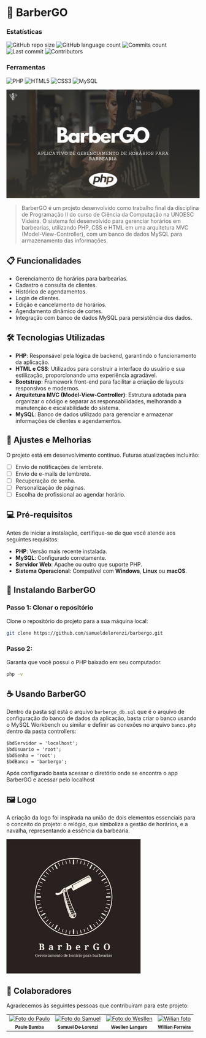 # 💈 BarberGO

### Estatísticas
![GitHub repo size](https://img.shields.io/github/repo-size/samueldelorenzi/barbergo?style=for-the-badge)
![GitHub language count](https://img.shields.io/github/languages/count/samueldelorenzi/barbergo?style=for-the-badge)
![Commits count](https://img.shields.io/github/commit-activity/t/samueldelorenzi/barbergo?style=for-the-badge)
![Last commit](https://img.shields.io/github/last-commit/samueldelorenzi/barbergo?style=for-the-badge)
![Contributors](https://img.shields.io/github/contributors/samueldelorenzi/barbergo?style=for-the-badge)

### Ferramentas
![PHP](https://img.shields.io/badge/PHP-000000?style=for-the-badge&logo=php&logoColor=white&logoSize=auto&color=787cb5)
![HTML5](https://img.shields.io/badge/HTML-000000?style=for-the-badge&logo=html5&logoColor=white&logoSize=auto&color=orange)
![CSS3](https://img.shields.io/badge/CSS-000000?style=for-the-badge&logo=css3&logoColor=white&logoSize=auto&color=blue)
![MySQL](https://img.shields.io/badge/MYSQL-blue?style=for-the-badge&logo=mysql&logoColor=white&logoSize=auto)

<img src="https://github.com/samueldelorenzi/barbergo/blob/main/assets/img/readme_image.png" alt="BarberGO">

> BarberGO é um projeto desenvolvido como trabalho final da disciplina de Programação II do curso de Ciência da Computação na UNOESC Videira. O sistema foi desenvolvido para gerenciar horários em barbearias, utilizando PHP, CSS e HTML em uma arquitetura MVC (Model-View-Controller), com um banco de dados MySQL para armazenamento das informações.

## 📋 Funcionalidades

- Gerenciamento de horários para barbearias.
- Cadastro e consulta de clientes.
- Histórico de agendamentos.
- Login de clientes.
- Edição e cancelamento de horários.
- Agendamento dinâmico de cortes.
- Integração com banco de dados MySQL para persistência dos dados.

## 🛠️ Tecnologias Utilizadas

- **PHP**: Responsável pela lógica de backend, garantindo o funcionamento da aplicação.  
- **HTML e CSS**: Utilizados para construir a interface do usuário e sua estilização, proporcionando uma experiência agradável.  
- **Bootstrap**: Framework front-end para facilitar a criação de layouts responsivos e modernos.  
- **Arquitetura MVC (Model-View-Controller)**: Estrutura adotada para organizar o código e separar as responsabilidades, melhorando a manutenção e escalabilidade do sistema.  
- **MySQL**: Banco de dados utilizado para gerenciar e armazenar informações de clientes e agendamentos.

## 📅 Ajustes e Melhorias

O projeto está em desenvolvimento contínuo. Futuras atualizações incluirão:

- [ ] Envio de notificações de lembrete.
- [ ] Envio de e-mails de lembrete.
- [ ] Recuperação de senha.
- [ ] Personalização de páginas.
- [ ] Escolha de profissional ao agendar horário.

## 💻 Pré-requisitos

Antes de iniciar a instalação, certifique-se de que você atende aos seguintes requisitos:

- **PHP**: Versão mais recente instalada.
- **MySQL**: Configurado corretamente.
- **Servidor Web**: Apache ou outro que suporte PHP.
- **Sistema Operacional**: Compatível com **Windows**, **Linux** ou **macOS**.

## 🚀 Instalando BarberGO

### Passo 1: Clonar o repositório

Clone o repositório do projeto para a sua máquina local:

```bash
git clone https://github.com/samueldelorenzi/barbergo.git
```

### Passo 2:

Garanta que você possui o PHP baixado em seu computador.

```bash
php -v
```

## ☕ Usando BarberGO

Dentro da pasta sql está o arquivo ```barbergo_db.sql``` que é o arquivo de configuração do banco de dados da aplicação, basta criar o banco usando o MySQL Workbench ou similar e definir as conexões no arquivo ```banco.php``` dentro da pasta controllers:
```
$bdServidor = 'localhost';
$bdUsuario = 'root';
$bdSenha = 'root';
$bdBanco = 'barbergo';
```
Após configurado basta acessar o diretório onde se encontra o app BarberGO e acessar pelo localhost

## 🖼️ Logo

A criação da logo foi inspirada na união de dois elementos essenciais para o conceito do projeto: o relógio, que simboliza a gestão de horários, e a navalha, representando a essência da barbearia.

<img src="https://github.com/samueldelorenzi/barbergo/blob/main/assets/img/barbergologo.jpg" alt="BarberGO logo" width="350px" height="350px">

## 🤝 Colaboradores

Agradecemos às seguintes pessoas que contribuíram para este projeto:

<table>
  <tr>
    <td align="center">
      <a href="https://www.linkedin.com/in/paulo-m%C3%A1rio-valente-bumba-126405260/" title="LinkedIn">
        <img src="https://media.licdn.com/dms/image/v2/D4D03AQGrUmzQ8aWS-A/profile-displayphoto-shrink_800_800/profile-displayphoto-shrink_800_800/0/1729769698428?e=1735171200&v=beta&t=jkb-a_czGO2KPdmOEJTtqdiXa2uyKwKLbWQ8onjDLis" width="100px;" alt="Foto do Paulo"/><br>
        <sub>
          <b>Paulo Bumba</b>
        </sub>
      </a>
    </td>
    <td align="center">
      <a href="https://www.linkedin.com/in/samueldelorenzi/" title="LinkedIn">
        <img src="https://media.licdn.com/dms/image/v2/D4D03AQFdYE7vQTyqXA/profile-displayphoto-shrink_200_200/profile-displayphoto-shrink_200_200/0/1720058448969?e=1733961600&v=beta&t=ccVL8BjRvxFrMiyfSQ3QXLb00gIk7OWkcdG2BSm7iuE" width="100px;" alt="Foto do Samuel"/><br>
        <sub>
          <b>Samuel De Lorenzi</b>
        </sub>
      </a>
    </td>
    <td align="center">
      <a href="https://www.linkedin.com/in/wesllen-felipe-langaro-raiser-da-cruz-31b9ab210/" title="LinkedIn">
        <img src="https://media.licdn.com/dms/image/v2/D4D03AQGOczBgQCBtSA/profile-displayphoto-shrink_200_200/profile-displayphoto-shrink_200_200/0/1665170990118?e=1733961600&v=beta&t=ZGNdDzQgZ19OCEaK7UHcI8kFYdoBlPYAR1G6WYM6Nd0" width="100px;" alt="Foto do Wesllen"/><br>
        <sub>
          <b>Wesllen Langaro</b>
        </sub>
      </a>
    </td>
    <td align="center">
      <a href="https://www.linkedin.com/in/willian-ferreira-a09730219" title="LinkedIn">
        <img src="https://media.licdn.com/dms/image/v2/D4D03AQFHeGRyYIMzMQ/profile-displayphoto-shrink_200_200/profile-displayphoto-shrink_200_200/0/1718290863814?e=1733961600&v=beta&t=Aon4DgIZRcGf4rF0RQBJAMFzWALMtXaUpSGHtl-9T7E" width="100px;" alt="Wilian foto"/><br>
        <sub>
          <b>Willian Ferreira</b>
        </sub>
      </a>
    </td>
  </tr>
</table>
